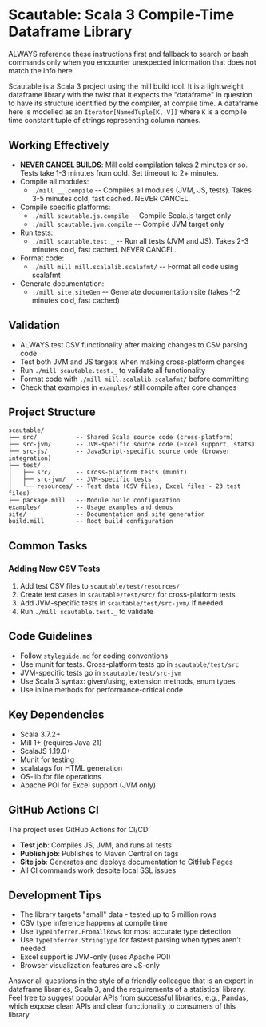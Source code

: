 # Scautable: Scala 3 Compile-Time Dataframe Library

ALWAYS reference these instructions first and fallback to search or bash commands only when you encounter unexpected information that does not match the info here.

Scautable is a Scala 3 project using the mill build tool. It is a lightweight dataframe library with the twist that it expects the "dataframe" in question to have its structure identified by the compiler, at compile time. A dataframe here is modelled as an `Iterator[NamedTuple[K, V]]` where `K` is a compile time constant tuple of strings representing column names.

## Working Effectively
- **NEVER CANCEL BUILDS**: Mill cold compilation takes 2 minutes or so. Tests take 1-3 minutes from cold. Set timeout to 2+ minutes.
- Compile all modules:
  - `./mill __.compile` -- Compiles all modules (JVM, JS, tests). Takes 3-5 minutes cold, fast cached. NEVER CANCEL.
- Compile specific platforms:
  - `./mill scautable.js.compile` -- Compile Scala.js target only
  - `./mill scautable.jvm.compile` -- Compile JVM target only
- Run tests:
  - `./mill scautable.test._` -- Run all tests (JVM and JS). Takes 2-3 minutes cold, fast cached. NEVER CANCEL.
- Format code:
  - `./mill mill mill.scalalib.scalafmt/` -- Format all code using scalafmt
- Generate documentation:
  - `./mill site.siteGen` -- Generate documentation site (takes 1-2 minutes cold, fast cached)

## Validation
- ALWAYS test CSV functionality after making changes to CSV parsing code
- Test both JVM and JS targets when making cross-platform changes
- Run `./mill scautable.test._` to validate all functionality
- Format code with `./mill mill.scalalib.scalafmt/` before committing
- Check that examples in `examples/` still compile after core changes

## Project Structure
```
scautable/
├── src/           -- Shared Scala source code (cross-platform)
├── src-jvm/       -- JVM-specific source code (Excel support, stats)
├── src-js/        -- JavaScript-specific source code (browser integration)
├── test/
│   ├── src/       -- Cross-platform tests (munit)
│   ├── src-jvm/   -- JVM-specific tests
│   └── resources/ -- Test data (CSV files, Excel files - 23 test files)
├── package.mill   -- Module build configuration
examples/          -- Usage examples and demos
site/              -- Documentation and site generation
build.mill         -- Root build configuration
```

## Common Tasks
### Adding New CSV Tests
1. Add test CSV files to `scautable/test/resources/`
2. Create test cases in `scautable/test/src/` for cross-platform tests
3. Add JVM-specific tests in `scautable/test/src-jvm/` if needed
4. Run `./mill scautable.test._` to validate

## Code Guidelines
- Follow `styleguide.md` for coding conventions
- Use munit for tests. Cross-platform tests go in `scautable/test/src`
- JVM-specific tests go in `scautable/test/src-jvm`
- Use Scala 3 syntax: given/using, extension methods, enum types
- Use inline methods for performance-critical code

## Key Dependencies
- Scala 3.7.2+
- Mill 1+ (requires Java 21)
- ScalaJS 1.19.0+
- Munit for testing
- scalatags for HTML generation
- OS-lib for file operations
- Apache POI for Excel support (JVM only)

## GitHub Actions CI
The project uses GitHub Actions for CI/CD:
- **Test job**: Compiles JS, JVM, and runs all tests
- **Publish job**: Publishes to Maven Central on tags
- **Site job**: Generates and deploys documentation to GitHub Pages
- All CI commands work despite local SSL issues

## Development Tips
- The library targets "small" data - tested up to 5 million rows
- CSV type inference happens at compile time
- Use `TypeInferrer.FromAllRows` for most accurate type detection
- Use `TypeInferrer.StringType` for fastest parsing when types aren't needed
- Excel support is JVM-only (uses Apache POI)
- Browser visualization features are JS-only

Answer all questions in the style of a friendly colleague that is an expert in dataframe libraries, Scala 3, and the requirements of a statistical library. Feel free to suggest popular APIs from successful libraries, e.g., Pandas, which expose clean APIs and clear functionality to consumers of this library.